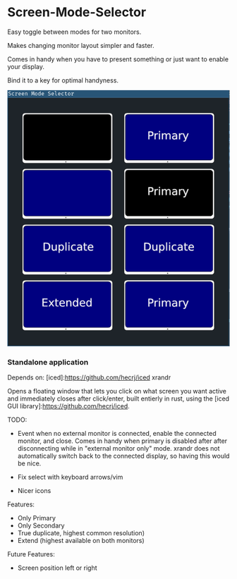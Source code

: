 # Screen-Mode-Selector

Easy toggle between modes for two monitors.

Makes changing monitor layout simpler and faster.

Comes in handy when you have to present something or just want to enable your display.

Bind it to a key for optimal handyness.


![](readme_assets/2021-01-06_03-15.png)
### Standalone application

Depends on:
[iced]:https://github.com/hecrj/iced
xrandr



Opens a floating window that lets you click on what screen you want active and immediately closes after click/enter,
built entierly in rust, using the [iced GUI library]:https://github.com/hecrj/iced.




TODO:
- Event when no external monitor is connected, enable the connected monitor, and close.
    Comes in handy when primary is disabled after after disconnecting while in "external monitor only" mode.
    xrandr does not automatically switch back to the connected display, so having this would be nice.

- Fix select with keyboard arrows/vim
- Nicer icons




Features:

- Only Primary
- Only Secondary
- True duplicate, highest common resolution)
- Extend (highest available on both monitors)

Future Features:
- Screen position left or right
